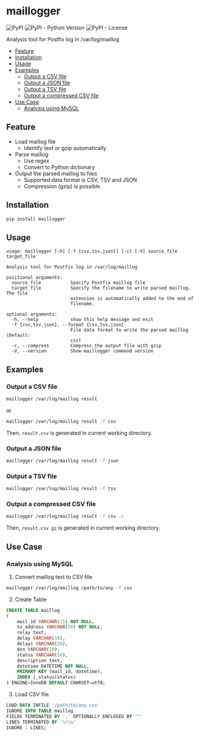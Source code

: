 # maillogger

![PyPI](https://img.shields.io/pypi/v/maillogger)
![PyPI - Python Version](https://img.shields.io/pypi/pyversions/maillogger)
![PyPI - License](https://img.shields.io/pypi/l/maillogger)

Analysis tool for Postfix log in /var/log/maillog

<!-- TOC depthFrom:2 -->

- [Feature](#feature)
- [Installation](#installation)
- [Usage](#usage)
- [Examples](#examples)
  - [Output a CSV file](#output-a-csv-file)
  - [Output a JSON file](#output-a-json-file)
  - [Output a TSV file](#output-a-tsv-file)
  - [Output a compressed CSV file](#output-a-compressed-csv-file)
- [Use Case](#use-case)
  - [Analysis using MySQL](#analysis-using-mysql)

<!-- /TOC -->

## Feature

- Load maillog file
  - Identify text or gzip automatically
- Parse maillog
  - Use regex
  - Convert to Python dictionary
- Output the parsed maillog to files
  - Supported data format is CSV, TSV and JSON
  - Compression (gzip) is possible

## Installation

```bash
pip install maillogger
```

## Usage

```
usage: maillogger [-h] [-f {csv,tsv,json}] [-c] [-V] source_file target_file

Analysis tool for Postfix log in /var/log/maillog

positional arguments:
  source_file           Specify Postfix maillog file
  target_file           Specify the filename to write parsed maillog. The file
                        extension is automatically added to the end of
                        filename.

optional arguments:
  -h, --help            show this help message and exit
  -f {csv,tsv,json}, --format {csv,tsv,json}
                        File data format to write the parsed maillog (Default:
                        csv)
  -c, --compress        Compress the output file with gzip
  -V, --version         Show maillogger command version
```

## Examples

### Output a CSV file

```bash
maillogger /var/log/maillog result
```

or

```bash
maillogger /var/log/maillog result -f csv
```

Then, `result.csv` is generated in current working directory.

### Output a JSON file

```bash
maillogger /var/log/maillog result -f json
```

### Output a TSV file

```bash
maillogger /var/log/maillog result -f tsv
```

### Output a compressed CSV file

```bash
maillogger /var/log/maillog result -f csv -c
```

Then, `result.csv.gz` is generated in current working directory.

## Use Case

### Analysis using MySQL

1. Convert maillog text to CSV file

```bash
maillogger /var/log/maillog /path/to/any -f csv
```

2. Create Table

```sql
CREATE TABLE maillog
(
    mail_id VARCHAR(15) NOT NULL,
    to_address VARCHAR(50) NOT NULL,
    relay text,
    delay VARCHAR(10),
    delays VARCHAR(20),
    dsn VARCHAR(10),
    status VARCHAR(10),
    description text,
    datetime DATETIME NOT NULL,
    PRIMARY KEY (mail_id, datetime),
    INDEX i_status(status)
) ENGINE=InnoDB DEFAULT CHARSET=utf8;
```

3. Load CSV file

```sql
LOAD DATA INFILE '/path/to/any.csv'
IGNORE INTO TABLE maillog
FIELDS TERMINATED BY ',' OPTIONALLY ENCLOSED BY '"'
LINES TERMINATED BY '\r\n'
IGNORE 1 LINES;
```
